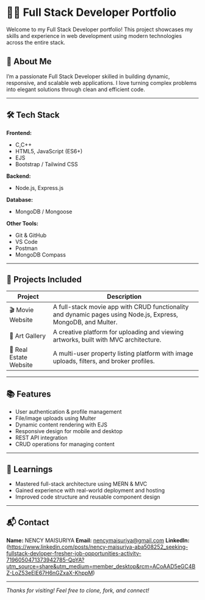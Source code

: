 # 👨‍💻 Full Stack Developer Portfolio

Welcome to my Full Stack Developer portfolio! This project showcases my skills and experience in web development using modern technologies across the entire stack.

## 🚀 About Me

I’m a passionate Full Stack Developer skilled in building dynamic, responsive, and scalable web applications. I love turning complex problems into elegant solutions through clean and efficient code.

---

## 🛠 Tech Stack

**Frontend:**
- C,C++
- HTML5, JavaScript (ES6+)
- EJS
- Bootstrap / Tailwind CSS

**Backend:**
- Node.js, Express.js

**Database:**
- MongoDB / Mongoose

**Other Tools:**
- Git & GitHub
- VS Code
- Postman
- MongoDB Compass

---

## 📂 Projects Included

| Project | Description |
|--------|-------------|
| 🎬 Movie Website | A full-stack movie app with CRUD functionality and dynamic pages using Node.js, Express, MongoDB, and Multer. |
| 🎨 Art Gallery | A creative platform for uploading and viewing artworks, built with MVC architecture. |
| 💼 Real Estate Website | A multi-user property listing platform with image uploads, filters, and broker profiles. |

---

## 📚 Features

- User authentication & profile management
- File/image uploads using Multer
- Dynamic content rendering with EJS
- Responsive design for mobile and desktop
- REST API integration
- CRUD operations for managing content

---

## 🧠 Learnings

- Mastered full-stack architecture using MERN & MVC
- Gained experience with real-world deployment and hosting
- Improved code structure and reusable component design

---


## 📬 Contact

**Name:** NENCY MAISURIYA
**Email:** nencymaisuriya@gmail.com
**LinkedIn:**(https://www.linkedin.com/posts/nency-maisuriya-aba508252_seeking-fullstack-devloper-fresher-job-opportunities-activity-7196050471373942785-QpYA?utm_source=share&utm_medium=member_desktop&rcm=ACoAAD5eGC4BZ-LoZ53eElE67H6nGZxaX-KhppM)

---

_Thanks for visiting! Feel free to clone, fork, and connect!_

